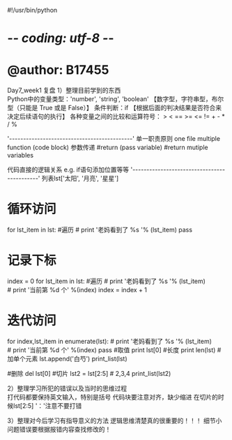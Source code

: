#!/usr/bin/python
# -*- coding: utf-8 -*-
# @author: B17455

Day7_week1 复盘
1）整理目前学到的东西  
Python中的变量类型：'number', 'string', 'boolean' 【数字型，字符串型，布尔型（只能是 True 或是 False）】
条件判断：if 【根据后面的判决结果是否符合来决定后续语句的执行】
各种变量之间的比较和运算符号： > < ==  >= <= != + - * / %

'--------------------------------------------'
单一职责原则 one file multiple function (code block)
参数传递
#return (pass variable)
#return mutiple variables

代码直接的逻辑关系 e.g. if语句添加位置等等
'--------------------------------------------'
列表lst['太阳', '月亮', '星星']
  # 循环访问
  for lst_item in lst:  #遍历
    # print '老妈看到了 %s '% (lst_item)
    pass
  # 记录下标
  index = 0
  for lst_item in lst:  #遍历
    # print '老妈看到了 %s '% (lst_item)    
    # print '当前第 %d 个' %(index)
    index = index + 1
  # 迭代访问
  for index,lst_item in enumerate(lst):
    # print '老妈看到了 %s '% (lst_item)    
    # print '当前第 %d 个' %(index)
    pass
  #取值
  print lst[0]
  #长度
  print len(lst)
  #加单个元素
  lst.append('白芍')
  print_list(lst)

  #删除
  del lst[0]
  #切片
  lst2 = lst[2:5] # 2,3,4
  print_list(lst2)


2）整理学习所犯的错误以及当时的思维过程  
打代码都要保持英文输入，特别是括号
代码块要注意对齐，缺少缩进
在切片的时候lst[2:5] '：'注意不要打错

3）整理对今后学习有指导意义的方法
逻辑思维清楚真的很重要的！！！
细节小问题错误要根据报错内容查找修改的！